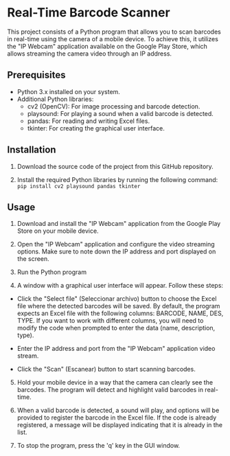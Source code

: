 # Real-Time Barcode Scanner

This project consists of a Python program that allows you to scan barcodes in real-time using the camera of a mobile device. To achieve this, it utilizes the "IP Webcam" application available on the Google Play Store, which allows streaming the camera video through an IP address.

## Prerequisites

- Python 3.x installed on your system.
- Additional Python libraries:
  - cv2 (OpenCV): For image processing and barcode detection.
  - playsound: For playing a sound when a valid barcode is detected.
  - pandas: For reading and writing Excel files.
  - tkinter: For creating the graphical user interface.

## Installation

1. Download the source code of the project from this GitHub repository.

2. Install the required Python libraries by running the following command: `pip install cv2 playsound pandas tkinter`

## Usage

1. Download and install the "IP Webcam" application from the Google Play Store on your mobile device.

2. Open the "IP Webcam" application and configure the video streaming options. Make sure to note down the IP address and port displayed on the screen.

3. Run the Python program

4. A window with a graphical user interface will appear. Follow these steps:

- Click the "Select file" (Seleccionar archivo) button to choose the Excel file where the detected barcodes will be saved. By default, the program expects an Excel file with the following columns: BARCODE, NAME, DES, TYPE. If you want to work with different columns, you will need to modify the code when prompted to enter the data (name, description, type).

- Enter the IP address and port from the "IP Webcam" application video stream.

- Click the "Scan" (Escanear) button to start scanning barcodes.

5. Hold your mobile device in a way that the camera can clearly see the barcodes. The program will detect and highlight valid barcodes in real-time.

6. When a valid barcode is detected, a sound will play, and options will be provided to register the barcode in the Excel file. If the code is already registered, a message will be displayed indicating that it is already in the list.

7. To stop the program, press the 'q' key in the GUI window.
